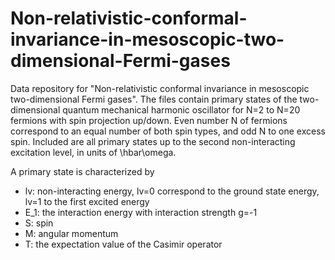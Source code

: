 # Non-relativistic-conformal-invariance-in-mesoscopic-two-dimensional-Fermi-gases
Data repository for "Non-relativistic conformal invariance in mesoscopic two-dimensional Fermi gases". 
The files contain primary states of the two-dimensional quantum mechanical harmonic oscillator for N=2 to N=20 fermions with spin projection up/down. Even number N of fermions correspond to an equal number of both spin types, and odd N to one excess spin. Included are all primary states up to the second non-interacting excitation level, in units of \hbar\omega. 

A primary state is characterized by
- lv: non-interacting energy, lv=0 correspond to the ground state energy, lv=1 to the first excited energy  
- E_1: the interaction energy with interaction strength g=-1
- S: spin 
- M: angular momentum 
- T: the expectation value of the Casimir operator
